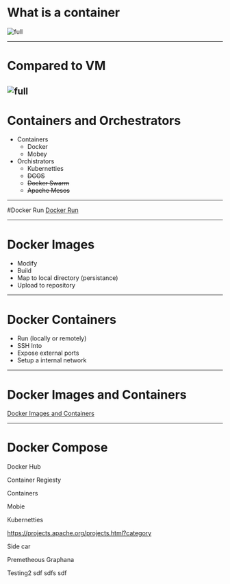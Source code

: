 # What is a container
![full](https://microshak.github.io/MicroNotes/Images/dockervsvm.png)

---
# Compared to VM
![full](https://microshak.github.io/MicroNotes/Images/dockervsvm2.png)
---

# Containers and Orchestrators
* Containers
  * Docker
  * Mobey
* Orchistrators
  * Kubernetties
  * ~~DCOS~~
  * ~~Docker Swarm~~
  * ~~Apache Mesos~~

---
#Docker Run
[Docker Run](https://microshak.github.io/MicroNotes/Notes.html?path=Containers/Docker/DockerRun) 

---
# Docker Images 

  * Modify
  * Build
  * Map to local directory (persistance)
  * Upload to repository

---
# Docker Containers
* Run (locally or remotely)
* SSH Into 
* Expose external ports
* Setup a internal network
---

# Docker Images and Containers 
[Docker Images and Containers](https://microshak.github.io/MicroNotes/Notes.html?path=Containers/Docker/ImagesAndContainers)


---

# Docker Compose



Docker Hub

Container Regiesty


Containers

Mobie


Kubernetties

https://projects.apache.org/projects.html?category

Side car

Premetheous
Graphana

Testing2
sdf sdfs sdf 